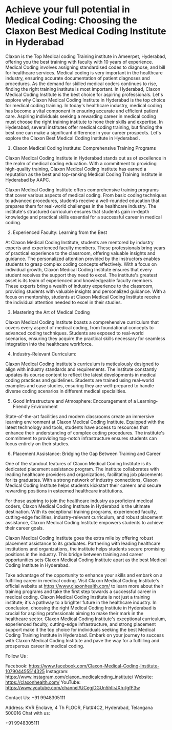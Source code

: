 # Achieve your full potential in Medical Coding: Choosing the Claxon Best Medical Coding Institute in Hyderabad


Claxon is the Top Medical coding Training institute in Ameerpet, Hyderabad, offering you the best training with faculty with 10 years of experience. Medical Coding involves assigning standardised codes to diagnose, and bill for healthcare services. 
Medical coding is very important in the healthcare industry, ensuring accurate documentation of patient diagnoses and procedures. As the demand for skilled medical coders continues to rise, finding the right training institute is most important. In Hyderabad, Claxon Medical Coding Institute is the best choice for aspiring professionals. Let's explore why Claxon Medical Coding Institute in Hyderabad is the top choice for medical coding training.
In today's healthcare industry, medical coding has become a vital component in ensuring accurate and efficient patient care. Aspiring individuals seeking a rewarding career in medical coding must choose the right training institute to hone their skills and expertise. In Hyderabad, several institutes offer medical coding training, but finding the best one can make a significant difference in your career prospects. Let's explore the Claxon Best Medical Coding Institute in Hyderabad
.


1. Claxon Medical Coding Institute: Comprehensive Training Programs

Claxon Medical Coding Institute in Hyderabad stands out as of excellence in the realm of medical coding education. With a commitment to providing high-quality training, Claxon Medical Coding Institute has earned a reputation as the best and top-ranking Medical Coding Training Institute in Hyderabad by AAPC.

Claxon Medical Coding Institute offers comprehensive training programs that cover various aspects of medical coding. From basic coding techniques to advanced procedures, students receive a well-rounded education that prepares them for real-world challenges in the healthcare industry. The institute's structured curriculum ensures that students gain in-depth knowledge and practical skills essential for a successful career in medical coding.



2. Experienced Faculty: Learning from the Best

At Claxon Medical Coding Institute, students are mentored by industry experts and experienced faculty members. These professionals bring years of practical experience to the classroom, offering valuable insights and guidance. The personalized attention provided by the instructors enables students to grasp complex coding concepts effectively. With a focus on individual growth, Claxon Medical Coding Institute ensures that every student receives the support they need to excel. 
The institute's greatest asset is its team of experienced and knowledgeable faculty members. These experts bring a wealth of industry experience to the classroom, providing students with valuable insights and personalized guidance. With a focus on mentorship, students at Claxon Medical Coding Institute receive the individual attention needed to excel in their studies.

3. Mastering the Art of Medical Coding

Claxon Medical Coding Institute boasts a comprehensive curriculum that covers every aspect of medical coding, from foundational concepts to advanced coding techniques. Students are exposed to real-world scenarios, ensuring they acquire the practical skills necessary for seamless integration into the healthcare workforce.

4.  Industry-Relevant Curriculum:

Claxon Medical Coding Institute's curriculum is meticulously designed to align with industry standards and requirements. The institute constantly updates its course content to reflect the latest developments in medical coding practices and guidelines. Students are trained using real-world examples and case studies, ensuring they are well-prepared to handle diverse coding scenarios in different medical specialities.

5. Good Infrastructure and Atmosphere: Encouragement of a Learning-Friendly Environment

State-of-the-art facilities and modern classrooms create an immersive learning environment at Claxon Medical Coding Institute. Equipped with the latest technology and tools, students have access to resources that enhance their understanding of complex coding procedures. The institute's commitment to providing top-notch infrastructure ensures students can focus entirely on their studies.
 

6. Placement Assistance: Bridging the Gap Between Training and Career

One of the standout features of Claxon Medical Coding Institute is its dedicated placement assistance program. The institute collaborates with leading healthcare providers and organizations, facilitating job placements for its graduates. With a strong network of industry connections, Claxon Medical Coding Institute helps students kickstart their careers and secure rewarding positions in esteemed healthcare institutions. 
 

For those aspiring to join the healthcare industry as proficient medical coders, Claxon Medical Coding Institute in Hyderabad is the ultimate destination. With its exceptional training programs, experienced faculty, cutting-edge facilities, industry-relevant curriculum, and robust placement assistance, Claxon Medical Coding Institute empowers students to achieve their career goals.

Claxon Medical Coding Institute goes the extra mile by offering robust placement assistance to its graduates. Partnering with leading healthcare institutions and organizations, the institute helps students secure promising positions in the industry. This bridge between training and career opportunities sets Claxon Medical Coding Institute apart as the best Medical Coding Institute in Hyderabad.

Take advantage of the opportunity to enhance your skills and embark on a fulfilling career in medical coding. Visit Claxon Medical Coding Institute's official website at https://www.claxonhealth.com/ to learn more about their training programs and take the first step towards a successful career in medical coding. Claxon Medical Coding Institute is not just a training institute; it's a pathway to a brighter future in the healthcare industry. In conclusion, choosing the right Medical Coding Institute in Hyderabad is crucial for aspiring professionals aiming to make their mark in the healthcare sector. Claxon Medical Coding Institute's exceptional curriculum, experienced faculty, cutting-edge infrastructure, and strong placement support make it the top choice for individuals seeking the best Medical Coding Training Institute in Hyderabad. Embark on your journey to success with Claxon Medical Coding Institute and pave the way for a fulfilling and prosperous career in medical coding.


Follow Us :

Facebook:
https://www.facebook.com/Claxon-Medical-Coding-Institute-107904455514325
Instagram:
https://www.instagram.com/claxon_medicalcoding_institute/
Website:
https://claxonhealth.com/
YouTube:
https://www.youtube.com/channel/UCegjDGUn5hIIrJXh-IgfF3w


Contact Us:
+91 9948305111

Address:  KVR Enclave, 4 Th FLOOR, Flat#4C2, Hyderabad, Telangana
500016 
Chat with us:  

+91 9948305111
